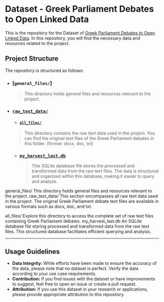 # Dataset - Greek  Parliament Debates to Open Linked Data

This is the repository for the Dataset of [Greek Parliament Debates to Open Linked Data](https://github.com/john-papani/diploma). In this repository, you will find the necessary data and resources related to the project. 

## Project Structure

The repository is structured as follows:


- ### [`general_files/`]
    > This directory holds general files and resources relevant to the project.
- ### [`raw_text_data/`](https://github.com/john-papani/diploma_dataset/tree/master/raw_text_data)
    - #### [`all_files/`]()
    >This directory contains the raw text data used in the project. You can find the original text files of the Greek Parliament debates in this folder. (format: docx, doc, txt)
    - ### [`my_harvest_last.db`](https://github.com/john-papani/diploma_dataset/blob/master/my_harvest_last.db)
        >This SQLite database file stores the processed and transformed data from the raw text files. The data is structured and organized within this database, making it easier to query and analyze.


general_files/
This directory holds general files and resources relevant to the project.
raw_text_data/
This section encompasses all raw text data used in the project. The original Greek Parliament debate text files are available in various formats such as docx, doc, and txt.

all_files/
Explore this directory to access the complete set of raw text files containing Greek Parliament debates.
my_harvest_last.db
An SQLite database file storing processed and transformed data from the raw text files. This structured database facilitates efficient querying and analysis.


---
## Usage Guidelines
- **Data Integrity:** While efforts have been made to ensure the accuracy of the data, please note that no dataset is perfect. Verify the data according to your use case requirements.
- **Contribution:** If you find issues with the dataset or have improvements to suggest, feel free to open an issue or create a pull request.
- **Attribution:** If you use this dataset in your research or applications, please provide appropriate attribution to this repository.